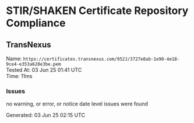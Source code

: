 # STIR/SHAKEN Certificate Repository Compliance

## TransNexus

Name: `https://certificates.transnexus.com/952J/3727e8ab-1e90-4e18-9ce4-e353a628e3be.pem`\
Tested At: 03 Jun 25 01:41 UTC\
Time: 11ms

### Issues

no warning, or error, or notice date level issues were found

Generated: 03 Jun 25 02:15 UTC
